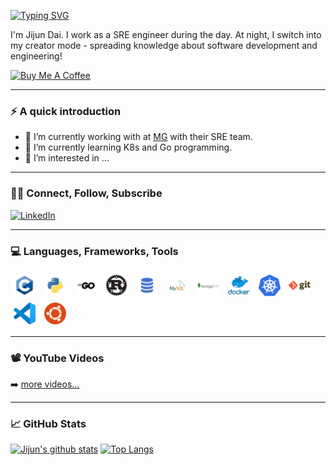 [![Typing SVG](https://readme-typing-svg.herokuapp.com?font=Fira+Code&pause=1000&width=435&lines=Hi+there!+It's+been+a+while+%F0%9F%91%8B%F0%9F%8F%BB)](https://git.io/typing-svg)

I'm Jijun Dai. I work as a SRE engineer during the day. At night, I switch into my creator mode - spreading knowledge about software development and engineering!

<a href="https://www.buymeacoffee.com/daijijun1" target="_blank"><img src="https://cdn.buymeacoffee.com/buttons/default-orange.png" alt="Buy Me A Coffee" height="41" width="174"></a>

---

### ⚡️ A quick introduction

- 🔭 I’m currently working with at [MG](https://www.AAA.com) with their SRE team.
- 🌱 I’m currently learning K8s and Go programming.
- 👀 I’m interested in ...

---

### 🤝🏻 Connect, Follow, Subscribe

[![LinkedIn](https://img.shields.io/badge/LinkedIn-0077B5?style=for-the-badge&logo=linkedin&logoColor=white)](https://www.linkedin.com/in/jijun-dai-b56196129/)

---


### 💻 Languages, Frameworks, Tools

<p float="left">
<!--
<img style="padding:5px;" align="center" alt="NodeJS" width="35px" src="https://raw.githubusercontent.com/github/explore/80688e429a7d4ef2fca1e82350fe8e3517d3494d/topics/nodejs/nodejs.png"/>
<img style="padding:5px;" align="center" alt="ReactJs" width="35px" src="https://raw.githubusercontent.com/github/explore/80688e429a7d4ef2fca1e82350fe8e3517d3494d/topics/react/react.png"/>
<img style="padding:5px;" align="center" alt="Flutter" width="35px" src="https://raw.githubusercontent.com/github/explore/80688e429a7d4ef2fca1e82350fe8e3517d3494d/topics/javascript/javascript.png">
-->
<img style="padding:5px;" align="center" alt="C" width="35px" src="https://raw.githubusercontent.com/github/explore/80688e429a7d4ef2fca1e82350fe8e3517d3494d/topics/c/c.png">
<img style="padding:5px;" align="center" alt="Python" width="35px" src="https://raw.githubusercontent.com/github/explore/80688e429a7d4ef2fca1e82350fe8e3517d3494d/topics/python/python.png">
<img style="padding:5px;" align="center" alt="Go" width="35px" src="https://raw.githubusercontent.com/github/explore/80688e429a7d4ef2fca1e82350fe8e3517d3494d/topics/go/go.png">
<img style="padding:5px;" align="center" alt="Rust" width="35px" src="https://raw.githubusercontent.com/github/explore/fbceb94436312b6dacde68d122a5b9c7d11f9524/topics/rust/rust.png">
<img style="padding:5px;" align="center" alt="SQL" width="35px" src="https://raw.githubusercontent.com/github/explore/80688e429a7d4ef2fca1e82350fe8e3517d3494d/topics/sql/sql.png">
<img style="padding:5px;" align="center" alt="MySql" width="35px" src="https://raw.githubusercontent.com/github/explore/80688e429a7d4ef2fca1e82350fe8e3517d3494d/topics/mysql/mysql.png">
<img style="padding:5px;" align="center" alt="MongoDB" width="35px" src="https://raw.githubusercontent.com/github/explore/80688e429a7d4ef2fca1e82350fe8e3517d3494d/topics/mongodb/mongodb.png">
<img style="padding:5px;" align="center" alt="Docker" width="35px" src="https://raw.githubusercontent.com/github/explore/80688e429a7d4ef2fca1e82350fe8e3517d3494d/topics/docker/docker.png">
<img style="padding:5px;" align="center" alt="Kubernetes" width="35px" src="https://raw.githubusercontent.com/github/explore/01ea2a586e5da744792d0ccfce2f68b861f29301/topics/kubernetes/kubernetes.png">
<img style="padding:5px;" align="center" alt="Git" width="35px" src="https://raw.githubusercontent.com/github/explore/80688e429a7d4ef2fca1e82350fe8e3517d3494d/topics/git/git.png">
<img style="padding:5px;" align="center" alt="VS Code" width="35px" src="https://raw.githubusercontent.com/github/explore/80688e429a7d4ef2fca1e82350fe8e3517d3494d/topics/visual-studio-code/visual-studio-code.png">
<img style="padding:5px;" align="center" alt="Ubuntu" width="35px" src="https://raw.githubusercontent.com/github/explore/80688e429a7d4ef2fca1e82350fe8e3517d3494d/topics/ubuntu/ubuntu.png">
</p>

---

### 📽 YouTube Videos

<!-- YOUTUBE:START -->
<!-- YOUTUBE:END -->

➡️ [more videos...](https://www.youtube.com/)

---

<!--
### ✍🏻 Medium Blogs
[![AB Satyaprakash Medium](https://github-readme-medium.vercel.app/?username=absatyaprakash&limit=3)](https://medium.com/@absatyaprakash)

[➡️ more blogs...](https://absatyaprakash01.medium.com/)

---
-->

### 📈 GitHub Stats 

[![Jijun's github stats](https://github-readme-stats.vercel.app/api?username=JijunDai&count_private=true&show_icons=true)](https://github.com/anuraghazra/github-readme-stats)
[![Top Langs](https://github-readme-stats.vercel.app/api/top-langs/?username=JijunDai&layout=compact&langs_count=10)](https://github.com/anuraghazra/github-readme-stats)

